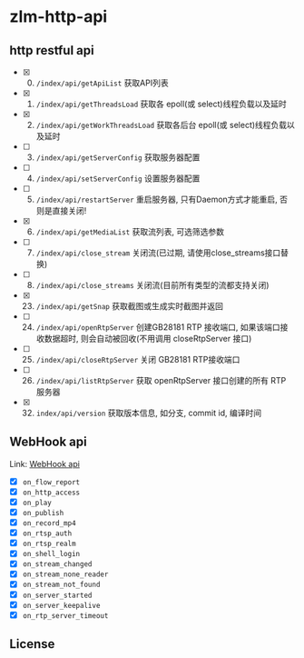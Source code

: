 # zlm-http-api

## http restful api

- [x] 0. `/index/api/getApiList` 获取API列表
- [x] 1. `/index/api/getThreadsLoad` 获取各 epoll(或 select)线程负载以及延时
- [x] 2. `/index/api/getWorkThreadsLoad` 获取各后台 epoll(或 select)线程负载以及延时
- [ ] 3. `/index/api/getServerConfig` 获取服务器配置
- [ ] 4. `/index/api/setServerConfig` 设置服务器配置
- [ ] 5. `/index/api/restartServer` 重启服务器, 只有Daemon方式才能重启, 否则是直接关闭!
- [x] 6. `/index/api/getMediaList` 获取流列表, 可选筛选参数
- [ ] 7. `/index/api/close_stream` 关闭流(已过期, 请使用close_streams接口替换)
- [ ] 8. `/index/api/close_streams` 关闭流(目前所有类型的流都支持关闭)
- [x] 23. `/index/api/getSnap` 获取截图或生成实时截图并返回
- [ ] 24. `/index/api/openRtpServer` 创建GB28181 RTP 接收端口, 如果该端口接收数据超时, 则会自动被回收(不用调用 closeRtpServer 接口)
- [ ] 25. `/index/api/closeRtpServer` 关闭 GB28181 RTP接收端口
- [ ] 26. `/index/api/listRtpServer` 获取 openRtpServer 接口创建的所有 RTP 服务器
- [x] 32. `index/api/version` 获取版本信息, 如分支, commit id, 编译时间

## WebHook api

Link: [WebHook api](https://docs.zlmediakit.com/zh/guide/media_server/web_hook_api.html)

- [x] `on_flow_report`
- [x] `on_http_access`
- [x] `on_play`
- [x] `on_publish`
- [x] `on_record_mp4`
- [x] `on_rtsp_auth`
- [x] `on_rtsp_realm`
- [x] `on_shell_login`
- [x] `on_stream_changed`
- [x] `on_stream_none_reader`
- [x] `on_stream_not_found`
- [x] `on_server_started`
- [x] `on_server_keepalive`
- [x] `on_rtp_server_timeout`

## License
